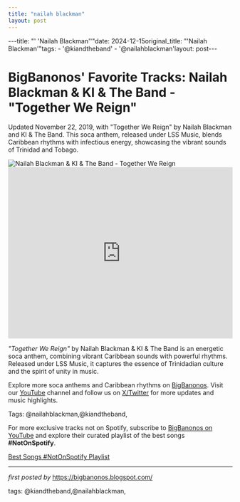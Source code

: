 ```yaml
---
title: "nailah blackman"
layout: post
---
```

---title: "' 'Nailah Blackman''"date: 2024-12-15original_title: "'Nailah Blackman'"tags:  - '@kiandtheband'  - '@nailahblackman'layout: post---<!-- Post Title --><h1 >BigBanonos' Favorite Tracks: Nailah Blackman & KI & The Band - "Together We Reign"</h1> <!-- Introductory Text --><p >Updated November 22, 2019, with "Together We Reign" by Nailah Blackman and KI & The Band. This soca anthem, released under LSS Music, blends Caribbean rhythms with infectious energy, showcasing the vibrant sounds of Trinidad and Tobago.</p> <!-- Featured Image --><div > <img src="https://loopnewslive.blob.core.windows.net/liveimage/sites/default/files/2020-03/h4syoXKdZA.jpg" alt="Nailah Blackman & KI & The Band - Together We Reign" /></div> <!-- YouTube Video Embed --><div > <iframe width="100%" height="385" src="https://www.youtube.com/embed/7zIHkzlDAyg" title="Nailah Blackman & KI & The Band - Together We Reign | Soca 2020 | SGMM" frameborder="0" allow="accelerometer; autoplay; clipboard-write; encrypted-media; gyroscope; picture-in-picture; web-share" referrerpolicy="strict-origin-when-cross-origin" allowfullscreen></iframe></div> <!-- Song Information --><div > <p><em>"Together We Reign"</em> by Nailah Blackman & KI & The Band is an energetic soca anthem, combining vibrant Caribbean sounds with powerful rhythms. Released under LSS Music, it captures the essence of Trinidadian culture and the spirit of unity in music.</p></div> <!-- Footer Links --><div > <p>Explore more soca anthems and Caribbean rhythms on <a href="https://bigbanonos.blogspot.com/" target="_blank">BigBanonos</a>. Visit our <a href="https://www.youtube.com/@BigBanonos" target="_blank">YouTube</a> channel and follow us on <a href="https://x.com/bigbanonos" target="_blank">X/Twitter</a> for more updates and music highlights.</p></div> <!-- Tags --><p >Tags: @nailahblackman,@kiandtheband,</p><!--Subscribe and Playlist Links--><div>    <p>For more exclusive tracks not on Spotify, subscribe to <a href="https://www.youtube.com/@BigBanonos" target="_blank">BigBanonos on YouTube</a> and explore their curated playlist of the best songs <strong>#NotOnSpotify</strong>.</p>    <p><a href="https://www.youtube.com/playlist?list=PLtuNtuTatqI0kFahUCbtbfenC_ET5O_tr" target="_blank">Best Songs #NotOnSpotify Playlist<br /></a></p></div><hr /><p><em>first posted by</em> <a href="https://bigbanonos.blogspot.com/" rel="noopener" target="_new">https://bigbanonos.blogspot.com/</a></p><p>tags: @kiandtheband,@nailahblackman,</p>